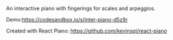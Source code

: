 An interactive piano with fingerings for scales and arpeggios.

Demo:https://codesandbox.io/s/inter-piano-d5z9r

Created with React Piano: https://github.com/kevinsqi/react-piano
